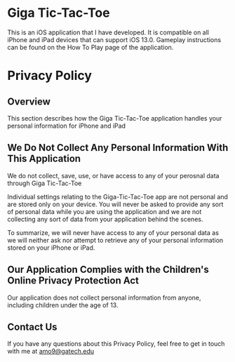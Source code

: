 # Giga Tic-Tac-Toe
This is an iOS application that I have developed. It is compatible on all iPhone and iPad devices that can support iOS 13.0. Gameplay instructions can be found on the How To Play page of the application.

# Privacy Policy
## Overview

This section describes how the Giga Tic-Tac-Toe application handles your personal information for iPhone and iPad

## We Do Not Collect Any Personal Information With This Application

We do not collect, save, use, or have access to any of your perosnal data through Giga Tic-Tac-Toe

Individual settings relating to the Giga-Tic-Tac-Toe app are not personal and are stored only on your device. You will never be asked to provide any sort of personal data while you are using the application and we are not collecting any sort of data from your application behind the scenes.

To summarize, we will never have access to any of your personal data as we will neither ask nor attempt to retrieve any of your personal information stored on your iPhone or iPad.

## Our Application Complies with the Children's Online Privacy Protection Act

Our application does not collect personal information from anyone, including children under the age of 13.

## Contact Us

If you have any questions about this Privacy Policy, feel free to get in touch with me at amo9@gatech.edu
